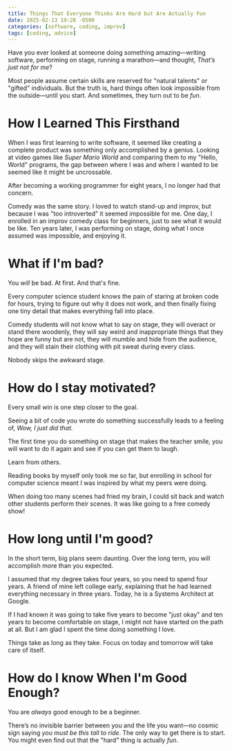 ```yaml
---
title: Things That Everyone Thinks Are Hard but Are Actually Fun
date: 2025-02-13 19:20 -0500
categories: [software, coding, improv]
tags: [coding, advice]
---
```

Have you ever looked at someone doing something amazing—writing software, performing on stage, running a marathon—and thought, _That’s just not for me_?

Most people assume certain skills are reserved for "natural talents" or "gifted" individuals. But the truth is, hard things often look impossible from the outside—until you start. And sometimes, they turn out to be _fun_.

# How I Learned This Firsthand

When I was first learning to write software, it seemed like creating a complete product was something only accomplished by a genius. Looking at video games like *Super Mario World* and comparing them to my "Hello, World" programs, the gap between where I was and where I wanted to be seemed like it might be uncrossable.

After becoming a working programmer for eight years, I no longer had that concern.

Comedy was the same story. I loved to watch stand-up and improv, but because I was "too introverted" it seemed impossible for me. One day, I enrolled in an improv comedy class for beginners, just to see what it would be like. Ten years later, I was performing on stage, doing what I once assumed was impossible, and enjoying it.
# What if I'm bad? 

You *will* be bad. At first. And that's fine.

Every computer science student knows the pain of staring at broken code for hours, trying to figure out why it does not work, and then finally fixing one tiny detail that makes everything fall into place.

Comedy students will not know what to say on stage, they will overact or stand there woodenly, they will say weird and inappropriate things that they hope are funny but are not, they will mumble and hide from the audience, and they will stain their clothing with pit sweat during every class.

Nobody skips the awkward stage.
# How do I stay motivated? 

Every small win is one step closer to the goal.

Seeing a bit of code you wrote do something successfully leads to a feeling of, *Wow, I just did that.*

The first time you do something on stage that makes the teacher smile, you will want to do it again and see if you can get them to laugh.

Learn from others.

Reading books by myself only took me so far, but enrolling in school for computer science meant I was inspired by what my peers were doing.

When doing too many scenes had fried my brain, I could sit back and watch other students perform their scenes. It was like going to a free comedy show!
# How long until I'm good?

In the short term, big plans seem daunting. Over the long term, you will accomplish more than you expected.

I assumed that my degree takes four years, so you need to spend four years. A friend of mine left college early, explaining that he had learned everything necessary in three years. Today, he is a Systems Architect at Google.

If I had known it was going to take five years to become "just okay" and ten years to become comfortable on stage, I might not have started on the path at all. But I am glad I spent the time doing something I love.

Things take as long as they take. Focus on today and tomorrow will take care of itself.
# How do I know When I'm Good Enough?

You are _always_ good enough to be a beginner.

There’s no invisible barrier between you and the life you want—no cosmic sign saying _you must be this tall to ride_. The only way to get there is to start. You might even find out that the "hard" thing is actually _fun_.
